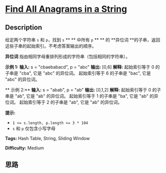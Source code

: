# [Find All Anagrams in a String][title]

## Description

给定两个字符串 `s` 和 `p`，找到 `s` ** ** 中所有 `p` ** ** 的  **异位词
**的子串，返回这些子串的起始索引。不考虑答案输出的顺序。

**异位词** 指由相同字母重排列形成的字符串（包括相同的字符串）。



**示例  1:**
            **输入:** s = "cbaebabacd", p = "abc"    **输出:** [0,6]    **解释:**    起始索引等于 0 的子串是 "cba", 它是 "abc" 的异位词。    起始索引等于 6 的子串是 "bac", 它是 "abc" 的异位词。    

**  示例 2:**
            **输入:** s = "abab", p = "ab"    **输出:** [0,1,2]    **解释:**    起始索引等于 0 的子串是 "ab", 它是 "ab" 的异位词。    起始索引等于 1 的子串是 "ba", 它是 "ab" 的异位词。    起始索引等于 2 的子串是 "ab", 它是 "ab" 的异位词。    



**提示:**

  * `1 <= s.length, p.length <= 3 * 104`
  * `s` 和 `p` 仅包含小写字母


**Tags:** Hash Table, String, Sliding Window

**Difficulty:** Medium

## 思路

[title]: https://leetcode-cn.com/problems/find-all-anagrams-in-a-string
